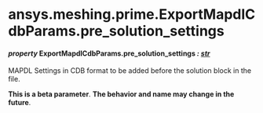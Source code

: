 # ansys.meshing.prime.ExportMapdlCdbParams.pre_solution_settings



#### *property* ExportMapdlCdbParams.pre_solution_settings *: [str](https://docs.python.org/3.11/library/stdtypes.html#str)*

MAPDL Settings in CDB format to be added before the solution block in the file.

**This is a beta parameter**. **The behavior and name may change in the future**.

<!-- !! processed by numpydoc !! -->
